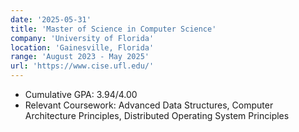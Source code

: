 ```yaml
---
date: '2025-05-31'
title: 'Master of Science in Computer Science'
company: 'University of Florida'
location: 'Gainesville, Florida'
range: 'August 2023 - May 2025'
url: 'https://www.cise.ufl.edu/'
---
```


- Cumulative GPA: 3.94/4.00
- Relevant Coursework: Advanced Data Structures, Computer Architecture Principles, Distributed Operating System Principles
